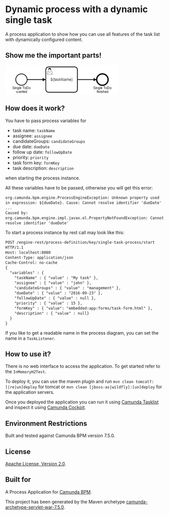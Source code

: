 # Dynamic process with a dynamic single task 

A process application to show how you can use all features of the task list with dynamically configured content.

## Show me the important parts!
![BPMN Process](src/main/resources/single-task-process.png)

## How does it work?

You have to pass process variables for 
- task name: `taskName`
- assignee: `assignee`
- candidateGroups: `candidateGroups`
- due date: `dueDate`
- follow up date: `followUpDate`
- priority: `priority`
- task form key: `formKey`
- task description: `description`

when starting the process instance.

All these variables have to be passed, otherwise you will get this error:

    org.camunda.bpm.engine.ProcessEngineException: Unknown property used in expression: ${dueDate}. Cause: Cannot resolve identifier 'dueDate'
    ...
    Caused by: org.camunda.bpm.engine.impl.javax.el.PropertyNotFoundException: Cannot resolve identifier 'dueDate'

To start a process instance by rest call may look like this:


    POST /engine-rest/process-definition/key/single-task-process/start HTTP/1.1
    Host: localhost:8080
    Content-Type: application/json
    Cache-Control: no-cache
    {
      "variables" : {
        "taskName" : { "value" : "My task" },
        "assignee" : { "value" : "john" },
        "candidateGroups" : { "value" : "management" },
        "dueDate" : { "value" : "2016-09-23" },
        "followUpDate" : { "value" : null },
        "priority" : { "value" : 15 },
        "formKey" : { "value": "embedded:app:forms/task-form.html" },
        "description" : { "value" : null}
      }
    }

If you like to get a readable name in the process diagram, you can set the name in a `TaskListener`. 


## How to use it?
There is no web interface to access the application.
To get started refer to the `InMemoryH2Test`.

To deploy it, you can use the maven plugin and run `mvn clean tomcat7:[|re|un]deploy` for tomcat or
`mvn clean [jboss-as|wildfly]:[un]deploy` for the application servers.

Once you deployed the application you can run it using
[Camunda Tasklist](http://docs.camunda.org/latest/guides/user-guide/#tasklist)
and inspect it using
[Camunda Cockpit](http://docs.camunda.org/latest/guides/user-guide/#cockpit).

## Environment Restrictions
Built and tested against Camunda BPM version 7.5.0.

## License
[Apache License, Version 2.0](http://www.apache.org/licenses/LICENSE-2.0).

## Built for

A Process Application for [Camunda BPM](http://docs.camunda.org).

This project has been generated by the Maven archetype
[camunda-archetype-servlet-war-7.5.0](http://docs.camunda.org/latest/guides/user-guide/#process-applications-maven-project-templates-archetypes).

<!-- HTML snippet for index page
  <tr>
    <td><img src="snippets/single-task-process/src/main/resources/single-task-process.png" width="100"></td>
    <td><a href="snippets/single-task-process">Dynamic single task process</a></td>
    <td>A highly configurable process to get toDo items into your task list</td>
  </tr>
-->
<!-- Tweet
New @CamundaBPM example: Camunda BPM Process Application - A Process Application for [Camunda BPM](http://docs.camunda.org). https://github.com/camunda/camunda-consulting/tree/master/snippets/single-task-process
-->